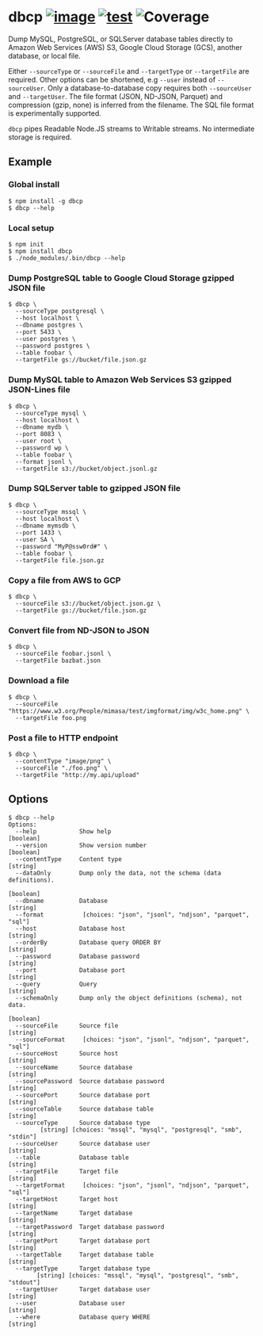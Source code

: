 # dbcp [![image](https://img.shields.io/npm/v/dbcp)](https://www.npmjs.com/package/dbcp) [![test](https://github.com/wholebuzz/dbcp/actions/workflows/test.yaml/badge.svg)](https://github.com/wholebuzz/dbcp/actions/workflows/test.yaml) ![Coverage](https://wholebuzz.storage.googleapis.com/dbcp/coverage.svg)

Dump MySQL, PostgreSQL, or SQLServer database tables directly to Amazon Web Services (AWS) S3, Google Cloud Storage (GCS), another database, or local file.

Either `--sourceType` or `--sourceFile` and `--targetType` or `--targetFile` are required. Other options can be shortened, e.g `--user` instead of `--sourceUser`. Only a database-to-database copy requires both `--sourceUser` and `--targetUser`. The file format (JSON, ND-JSON, Parquet) and compression (gzip, none) is inferred from the filename. The SQL file format is experimentally supported.

`dbcp` pipes Readable Node.JS streams to Writable streams. No intermediate storage is required.

## Example

### Global install

```
$ npm install -g dbcp
$ dbcp --help
```

### Local setup

```
$ npm init
$ npm install dbcp
$ ./node_modules/.bin/dbcp --help
```

### Dump PostgreSQL table to Google Cloud Storage gzipped JSON file

```
$ dbcp \
  --sourceType postgresql \
  --host localhost \
  --dbname postgres \
  --port 5433 \
  --user postgres \
  --password postgres \
  --table foobar \
  --targetFile gs://bucket/file.json.gz
```

### Dump MySQL table to Amazon Web Services S3 gzipped JSON-Lines file

```
$ dbcp \
  --sourceType mysql \
  --host localhost \
  --dbname mydb \
  --port 8083 \
  --user root \
  --password wp \
  --table foobar \
  --format jsonl \
  --targetFile s3://bucket/object.jsonl.gz
```

### Dump SQLServer table to gzipped JSON file

```
$ dbcp \
  --sourceType mssql \
  --host localhost \
  --dbname mymsdb \
  --port 1433 \
  --user SA \
  --password "MyP@ssw0rd#" \
  --table foobar \
  --targetFile file.json.gz
```

### Copy a file from AWS to GCP

```
$ dbcp \
  --sourceFile s3://bucket/object.json.gz \
  --targetFile gs://bucket/file.json.gz
```

### Convert file from ND-JSON to JSON

```
$ dbcp \
  --sourceFile foobar.jsonl \
  --targetFile bazbat.json
```

### Download a file

```
$ dbcp \
  --sourceFile "https://www.w3.org/People/mimasa/test/imgformat/img/w3c_home.png" \
  --targetFile foo.png
```

### Post a file to HTTP endpoint

```
$ dbcp \
  --contentType "image/png" \
  --sourceFile "./foo.png" \
  --targetFile "http://my.api/upload"
```

## Options

```
$ dbcp --help
Options:
  --help            Show help                                     [boolean]
  --version         Show version number                           [boolean]
  --contentType     Content type                                   [string]
  --dataOnly        Dump only the data, not the schema (data definitions).
                                                                  [boolean]
  --dbname          Database                                       [string]
  --format           [choices: "json", "jsonl", "ndjson", "parquet", "sql"]
  --host            Database host                                  [string]
  --orderBy         Database query ORDER BY                        [string]
  --password        Database password                              [string]
  --port            Database port                                  [string]
  --query           Query                                          [string]
  --schemaOnly      Dump only the object definitions (schema), not data.
                                                                  [boolean]
  --sourceFile      Source file                                    [string]
  --sourceFormat     [choices: "json", "jsonl", "ndjson", "parquet", "sql"]
  --sourceHost      Source host                                    [string]
  --sourceName      Source database                                [string]
  --sourcePassword  Source database password                       [string]
  --sourcePort      Source database port                           [string]
  --sourceTable     Source database table                          [string]
  --sourceType      Source database type
         [string] [choices: "mssql", "mysql", "postgresql", "smb", "stdin"]
  --sourceUser      Source database user                           [string]
  --table           Database table                                 [string]
  --targetFile      Target file                                    [string]
  --targetFormat     [choices: "json", "jsonl", "ndjson", "parquet", "sql"]
  --targetHost      Target host                                    [string]
  --targetName      Target database                                [string]
  --targetPassword  Target database password                       [string]
  --targetPort      Target database port                           [string]
  --targetTable     Target database table                          [string]
  --targetType      Target database type
        [string] [choices: "mssql", "mysql", "postgresql", "smb", "stdout"]
  --targetUser      Target database user                           [string]
  --user            Database user                                  [string]
  --where           Database query WHERE                           [string]
```
